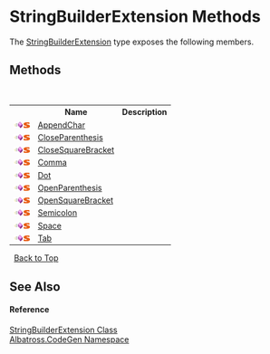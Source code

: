 # StringBuilderExtension Methods
 

The <a href="6A4420F2.md">StringBuilderExtension</a> type exposes the following members.


## Methods
&nbsp;<table><tr><th></th><th>Name</th><th>Description</th></tr><tr><td>![Public method](media/pubmethod.gif "Public method")![Static member](media/static.gif "Static member")</td><td><a href="EB48C483.md">AppendChar</a></td><td /></tr><tr><td>![Public method](media/pubmethod.gif "Public method")![Static member](media/static.gif "Static member")</td><td><a href="97DA37EB.md">CloseParenthesis</a></td><td /></tr><tr><td>![Public method](media/pubmethod.gif "Public method")![Static member](media/static.gif "Static member")</td><td><a href="A90CDEC2.md">CloseSquareBracket</a></td><td /></tr><tr><td>![Public method](media/pubmethod.gif "Public method")![Static member](media/static.gif "Static member")</td><td><a href="8743BAD.md">Comma</a></td><td /></tr><tr><td>![Public method](media/pubmethod.gif "Public method")![Static member](media/static.gif "Static member")</td><td><a href="76337BD7.md">Dot</a></td><td /></tr><tr><td>![Public method](media/pubmethod.gif "Public method")![Static member](media/static.gif "Static member")</td><td><a href="5FCF68D7.md">OpenParenthesis</a></td><td /></tr><tr><td>![Public method](media/pubmethod.gif "Public method")![Static member](media/static.gif "Static member")</td><td><a href="9EA5D21F.md">OpenSquareBracket</a></td><td /></tr><tr><td>![Public method](media/pubmethod.gif "Public method")![Static member](media/static.gif "Static member")</td><td><a href="630D2A0.md">Semicolon</a></td><td /></tr><tr><td>![Public method](media/pubmethod.gif "Public method")![Static member](media/static.gif "Static member")</td><td><a href="9CCBDB18.md">Space</a></td><td /></tr><tr><td>![Public method](media/pubmethod.gif "Public method")![Static member](media/static.gif "Static member")</td><td><a href="2C717BCD.md">Tab</a></td><td /></tr></table>&nbsp;
<a href="#stringbuilderextension-methods">Back to Top</a>

## See Also


#### Reference
<a href="6A4420F2.md">StringBuilderExtension Class</a><br /><a href="DCDDD28E.md">Albatross.CodeGen Namespace</a><br />